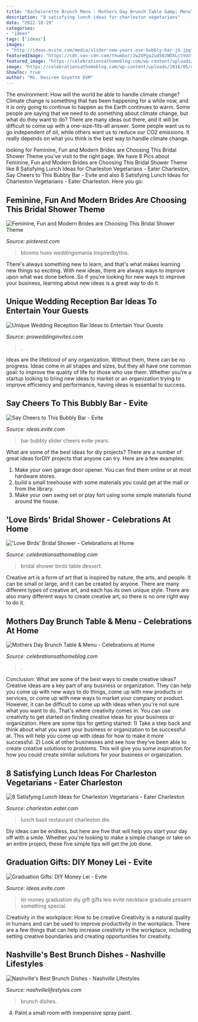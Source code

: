 ```yaml
---
title: "Bachelorette Brunch Menu : Mothers Day Brunch Table &amp; Menu"
description: "8 satisfying lunch ideas for charleston vegetarians"
date: "2022-10-19"
categories:
- "ideas"
tags: ["ideas"]
images:
- "http://ideas.evite.com/media/slider-new-years-eve-bubbly-bar-jb.jpg"
featuredImage: "https://cdn.vox-cdn.com/thumbor/2w2VPga2ud58JWDXLctVUnfrifc=/156x0:1104x711/1200x900/filters:focal(156x0:1104x711)/cdn.vox-cdn.com/uploads/chorus_image/image/49412795/Screen_Shot_2016-04-27_at_9.24.22_AM.0.0.png"
featured_image: "https://celebrationsathomeblog.com/wp-content/uploads/2016/05/colorful-table-setting-630x916.jpg"
image: "https://celebrationsathomeblog.com/wp-content/uploads/2016/05/colorful-table-setting-630x916.jpg"
ShowToc: true
author: "Ms. Desiree Goyette DVM"
---
```



The environment: How will the world be able to handle climate change?
Climate change is something that has been happening for a while now, and it is only going to continue to happen as the Earth continues to warm. Some people are saying that we need to do something about climate change, but what do they want to do? There are many ideas out there, and it will be difficult to come up with a one-size-fits-all answer. Some people want us to go independent of oil, while others want us to reduce our CO2 emissions. It really depends on what you think is the best way to handle climate change.

	

		
looking for Feminine, Fun and Modern Brides are Choosing This Bridal Shower Theme you've visit to the right page. We have 8 Pics about Feminine, Fun and Modern Brides are Choosing This Bridal Shower Theme like 8 Satisfying Lunch Ideas for Charleston Vegetarians - Eater Charleston, Say Cheers to This Bubbly Bar - Evite and also 8 Satisfying Lunch Ideas for Charleston Vegetarians - Eater Charleston. Here you go:
		
    
## Feminine, Fun And Modern Brides Are Choosing This Bridal Shower Theme

<img loading=lazy src="https://i.pinimg.com/736x/fd/67/05/fd67057224b499f8c5486353c5009506.jpg" onerror="this.onerror=null;this.src='https://tse2.mm.bing.net/th?id=OIP.JZjFAHnyRFQMuB2H5lR-GQHaLH&amp;pid=15.1';" alt="Feminine, Fun and Modern Brides are Choosing This Bridal Shower Theme">

_Source: pinterest.com_

>blooms hues weddingomania inspiredbythis. 

	

There's always something new to learn, and that's what makes learning new things so exciting. With new ideas, there are always ways to improve upon what was done before. So if you're looking for new ways to improve your business, learning about new ideas is a great way to do it.

    
## Unique Wedding Reception Bar Ideas To Entertain Your Guests

<img loading=lazy src="https://www.proweddinginvites.com/blog/wp-content/uploads/2020/03/252c.jpg" onerror="this.onerror=null;this.src='https://tse3.mm.bing.net/th?id=OIP.n2j69zcLmEwCrN3ylMCR4AHaMW&amp;pid=15.1';" alt="Unique Wedding Reception Bar Ideas to Entertain Your Guests">

_Source: proweddinginvites.com_

>. 

	

Ideas are the lifeblood of any organization. Without them, there can be no progress. Ideas come in all shapes and sizes, but they all have one common goal: to improve the quality of life for those who use them. Whether you're a startup looking to bring new ideas to market or an organization trying to improve efficiency and performance, having ideas is essential to success.

    
## Say Cheers To This Bubbly Bar - Evite

<img loading=lazy src="http://ideas.evite.com/media/slider-new-years-eve-bubbly-bar-jb.jpg" onerror="this.onerror=null;this.src='https://tse2.mm.bing.net/th?id=OIP.5iLsIFW5wmFUCMw_bR8EGAHaE8&amp;pid=15.1';" alt="Say Cheers to This Bubbly Bar - Evite">

_Source: ideas.evite.com_

>bar bubbly slider cheers evite years. 

	

What are some of the best ideas for diy projects?
There are a number of great ideas forDIY projects that anyone can try. Here are a few examples: 
1. Make your own garage door opener. You can find them online or at most hardware stores.
2. build a small treehouse with some materials you could get at the mall or from the library.
3. Make your own swing set or play fort using some simple materials found around the house.

    
## &#039;Love Birds&#039; Bridal Shower - Celebrations At Home

<img loading=lazy src="https://celebrationsathomeblog.com/wp-content/uploads/2010/04/rustic-dessert-table-630x419.jpg" onerror="this.onerror=null;this.src='https://tse1.mm.bing.net/th?id=OIP.vJAAJibenR8NbD4-iA2JpwHaE7&amp;pid=15.1';" alt="&#039;Love Birds&#039; Bridal Shower - Celebrations at Home">

_Source: celebrationsathomeblog.com_

>bridal shower birds table dessert. 

	

Creative art is a form of art that is inspired by nature, the arts, and people. It can be small or large, and it can be created by anyone. There are many different types of creative art, and each has its own unique style. There are also many different ways to create creative art, so there is no one right way to do it.

    
## Mothers Day Brunch Table &amp; Menu - Celebrations At Home

<img loading=lazy src="https://celebrationsathomeblog.com/wp-content/uploads/2016/05/colorful-table-setting-630x916.jpg" onerror="this.onerror=null;this.src='https://tse4.mm.bing.net/th?id=OIP.AE2cXoJwDOShAnFKznDk4QHaKx&amp;pid=15.1';" alt="Mothers Day Brunch Table &amp; Menu - Celebrations at Home">

_Source: celebrationsathomeblog.com_

>. 

	

Conclusion: What are some of the best ways to create creative ideas?
Creative ideas are a key part of any business or organization. They can help you come up with new ways to do things, come up with new products or services, or come up with new ways to market your company or product. However, it can be difficult to come up with ideas when you're not sure what you want to do. That's where creativity comes in. You can use creativity to get started on finding creative ideas for your business or organization. Here are some tips for getting started: 1) Take a step back and think about what you want your business or organization to be successful at. This will help you come up with ideas for how to make it more successful. 2) Look at other businesses and see how they've been able to create creative solutions to problems. This will give you some inspiration for how you could create similar solutions for your business or organization.

    
## 8 Satisfying Lunch Ideas For Charleston Vegetarians - Eater Charleston

<img loading=lazy src="https://cdn.vox-cdn.com/thumbor/2w2VPga2ud58JWDXLctVUnfrifc=/156x0:1104x711/1200x900/filters:focal(156x0:1104x711)/cdn.vox-cdn.com/uploads/chorus_image/image/49412795/Screen_Shot_2016-04-27_at_9.24.22_AM.0.0.png" onerror="this.onerror=null;this.src='https://tse4.mm.bing.net/th?id=OIP.IbFGMZ06Jtwc0qxMPU-LHgEgDY&amp;pid=15.1';" alt="8 Satisfying Lunch Ideas for Charleston Vegetarians - Eater Charleston">

_Source: charleston.eater.com_

>lunch basil restaurant charleston die. 

	

Diy ideas can be endless, but here are five that will help you start your day off with a smile. Whether you're looking to make a simple change or take on an entire project, these five simple tips will get the job done.

    
## Graduation Gifts: DIY Money Lei - Evite

<img loading=lazy src="http://ideas.evite.com/media/Blog-DIY-Money-Lei-JB-1200.jpg" onerror="this.onerror=null;this.src='https://tse3.mm.bing.net/th?id=OIP.lwTMuhtYmLkOEMtWMrV8kAHaLH&amp;pid=15.1';" alt="Graduation Gifts: DIY Money Lei - Evite">

_Source: ideas.evite.com_

>lei money graduation diy gift gifts leis evite necklace graduate present something special. 

	

Creativity in the workplace: How to be creative
Creativity is a natural quality in humans and can be used to improve productivity in the workplace. There are a few things that can help increase creativity in the workplace, including setting creative boundaries and creating opportunities for creativity.

    
## Nashville&#039;s Best Brunch Dishes - Nashville Lifestyles

<img loading=lazy src="https://nashvillelifestyles.com/downloads/32540/download/STK-Brunch-BestofToronto-2019-8K8A8206.jpg?cb=98d8b73aed23f19340241241e9a91123&amp;w=1200" onerror="this.onerror=null;this.src='https://tse2.mm.bing.net/th?id=OIP.bbCgYKlcUAIbAvnAajAG9gHaLH&amp;pid=15.1';" alt="Nashville&#039;s Best Brunch Dishes - Nashville Lifestyles">

_Source: nashvillelifestyles.com_

>brunch dishes. 

	

4. Paint a small room with inexpensive spray paint.

